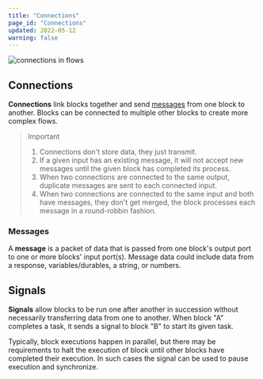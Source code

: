 ```yaml
---
title: "Connections"
page_id: "Connections"
updated: 2022-05-12
warning: false
---
```


![connections in flows](https://assets.postman.com/postman-labs-docs/connections/connection-header.png)

## Connections

**Connections** link blocks together and send [messages](#message) from one block to another. Blocks can be connected to multiple other blocks to create more complex flows.

> Important
>
> 1. Connections don't store data, they just transmit.
> 2. If a given input has an existing message, it will not accept new messages until the given block has completed its process.
> 3. When two connections are connected to the same output, duplicate messages are sent to each connected input.
> 4. When two connections are connected to the same input and both have messages, they don't get merged, the block processes each message in a round-robbin fashion.

### Messages

A **message** is a packet of data that is passed from one block's output port to one or more blocks' input port(s). Message data could include data from a response, variables/durables, a string, or numbers.

## Signals

**Signals** allow blocks to be run one after another in succession without necessarily transferring data from one to another. When block "A" completes a task, it sends a signal to block "B" to start its given task.

Typically, block executions happen in parallel, but there may be requirements to halt the execution of block until other blocks have completed their execution. In such cases the signal can be used to pause execution and synchronize.
